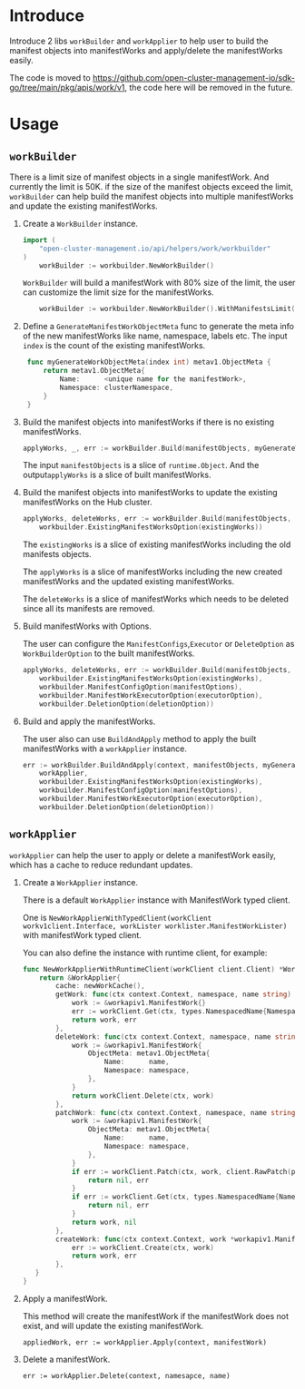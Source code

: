 # Introduce 

Introduce 2 libs `workBuilder` and `workApplier` to help user to build the manifest objects into manifestWorks 
and apply/delete the manifestWorks easily.

The code is moved to https://github.com/open-cluster-management-io/sdk-go/tree/main/pkg/apis/work/v1, the code here
will be removed in the future.

# Usage

## `workBuilder`

There is a limit size of manifest objects in a single manifestWork. And currently the limit is 50K.
if the size of the manifest objects exceed the limit, `workBuilder` can help build the manifest objects into 
multiple manifestWorks and update the existing manifestWorks.

1. Create a `WorkBuilder` instance.

    ```go
    import (
        "open-cluster-management.io/api/helpers/work/workbuilder"
    )
        workBuilder := workbuilder.NewWorkBuilder()
    ```
    
    `WorkBuilder` will build a manifestWork with 80% size of the limit, the user can customize the limit size for the manifestWorks.
    
    ```go
        workBuilder := workbuilder.NewWorkBuilder().WithManifestsLimit(limtSize)
    ```

2. Define a `GenerateManifestWorkObjectMeta` func to generate the meta info of the new manifestWorks like name, namespace, labels etc.
The input `index` is the count of the existing manifestWorks. 

    ```go
     func myGenerateWorkObjectMeta(index int) metav1.ObjectMeta {
         return metav1.ObjectMeta{
             Name:      <unique name for the manifestWork>,
             Namespace: clusterNamespace,
         }
     }
    ```

3. Build the manifest objects into manifestWorks if there is no existing manifestWorks.

    ```go
    applyWorks, _, err := workBuilder.Build(manifestObjects, myGenerateWorkObjectMeta)
    ```
    The input `manifestObjects` is a slice of `runtime.Object`. 
    And the output`applyWorks` is a slice of built manifestWorks.
   
4. Build the manifest objects into manifestWorks to update the existing manifestWorks on the Hub cluster.

    ```go
    applyWorks, deleteWorks, err := workBuilder.Build(manifestObjects, myGenerateWorkObjectMeta,
	    workbuilder.ExistingManifestWorksOption(existingWorks))
    ```
    The `existingWorks` is a slice of existing manifestWorks including the old manifests objects.
   
    The `applyWorks` is a slice of manifestWorks including the new created manifestWorks and 
    the updated existing manifestWorks.
   
    The `deleteWorks` is a slice of manifestWorks which needs to be deleted since all its manifests are removed.
      
5. Build manifestWorks with Options. 
    
    The user can configure the `ManifestConfigs`,`Executor` or `DeleteOption` as `WorkBuilderOption` to the built manifestWorks.
    ```go
    applyWorks, deleteWorks, err := workBuilder.Build(manifestObjects, myGenerateWorkObjectMeta,
	    workbuilder.ExistingManifestWorksOption(existingWorks),
        workbuilder.ManifestConfigOption(manifestOptions),
        workbuilder.ManifestWorkExecutorOption(executorOption),
        workbuilder.DeletionOption(deletionOption))
    ```

6. Build and apply the manifestWorks.

    The user also can use `BuildAndApply` method to apply the built manifestWorks with a `workApplier` instance.

    ```go
    err := workBuilder.BuildAndApply(context, manifestObjects, myGenerateWorkObjectMeta,
        workApplier,
	    workbuilder.ExistingManifestWorksOption(existingWorks),
        workbuilder.ManifestConfigOption(manifestOptions),
        workbuilder.ManifestWorkExecutorOption(executorOption),
        workbuilder.DeletionOption(deletionOption))
    ```
   
## `workApplier`

`workApplier` can help the user to apply or delete a manifestWork easily, which has a cache to reduce redundant updates.

1. Create a `WorkApplier` instance.

    There is a default `WorkApplier` instance with ManifestWork typed client.
    
    One is `NewWorkApplierWithTypedClient(workClient workv1client.Interface, workLister worklister.ManifestWorkLister)` 
    with manifestWork typed client. 

    You can also define the instance with runtime client, for example:
   ```go
   func NewWorkApplierWithRuntimeClient(workClient client.Client) *WorkApplier {
       return &WorkApplier{
           cache: newWorkCache(),
           getWork: func(ctx context.Context, namespace, name string) (*workapiv1.ManifestWork, error) {
               work := &workapiv1.ManifestWork{}
               err := workClient.Get(ctx, types.NamespacedName{Namespace: namespace, Name: name}, work)
               return work, err
           },
           deleteWork: func(ctx context.Context, namespace, name string) error {
               work := &workapiv1.ManifestWork{
                   ObjectMeta: metav1.ObjectMeta{
                       Name:      name,
                       Namespace: namespace,
                   },
               }
               return workClient.Delete(ctx, work)
           },
           patchWork: func(ctx context.Context, namespace, name string, pt types.PatchType, data []byte) (*workapiv1.ManifestWork, error) {
               work := &workapiv1.ManifestWork{
                   ObjectMeta: metav1.ObjectMeta{
                       Name:      name,
                       Namespace: namespace,
                   },
               }
               if err := workClient.Patch(ctx, work, client.RawPatch(pt, data)); err != nil {
                   return nil, err
               }
               if err := workClient.Get(ctx, types.NamespacedName{Namespace: namespace, Name: name}, work); err != nil {
                   return nil, err
               }
               return work, nil
           },
           createWork: func(ctx context.Context, work *workapiv1.ManifestWork) (*workapiv1.ManifestWork, error) {
               err := workClient.Create(ctx, work)
               return work, err
           },
      }
   }
   ``` 

2. Apply a manifestWork.
    
    This method will create the manifestWork if the manifestWork does not exist, and will update the existing manifestWork.
   ```
   appliedWork, err := workApplier.Apply(context, manifestWork)
   ```

3. Delete a manifestWork.
   ```
   err := workApplier.Delete(context, namesapce, name)
   ```
